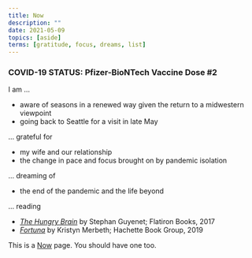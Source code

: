 ```yaml
---
title: Now
description: ""
date: 2021-05-09
topics: [aside]
terms: [gratitude, focus, dreams, list]
---
```


### COVID-19 STATUS: Pfizer-BioNTech Vaccine Dose #2

I am …

- aware of seasons in a renewed way given the return to a midwestern viewpoint
- going back to Seattle for a visit in late May

… grateful for

- my wife and our relationship
- the change in pace and focus brought on by pandemic isolation

… dreaming of

- the end of the pandemic and the life beyond

… reading

- _[The Hungry Brain][1]_ by Stephan Guyenet; Flatiron Books, 2017
- _[Fortuna][2]_ by Kristyn Merbeth; Hachette Book Group, 2019

This is a [Now][99] page. You should have one too.

<!-- ref -->

[1]: https://us.macmillan.com/books/9781250081193
[2]: https://www.hachettebookgroup.com/titles/kristyn-merbeth/fortuna/9780316453998/
[99]: https://nownownow.com/about
